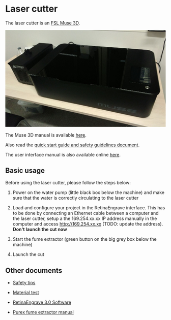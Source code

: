 # Laser cutter

The laser cutter is an [FSL Muse 3D](https://fslaser.com/muse3d/).

![](./images/muse3d.jpg)

The Muse 3D manual is available [here](https://2882208.fs1.hubspotusercontent-na1.net/hubfs/2882208/3D%20Manual%204-23.pdf).

Also read the [quick start guide and safety guidelines document](https://2882208.fs1.hubspotusercontent-na1.net/hubfs/2882208/Manuals/Quickstart/FSL_Muse3D_QS_090122.pdf).

The user interface manual is also available online
[here](https://info.fslaser.com/hubfs/Public_Documents/RetinaEngrave%20v3.0%20Manual.pdf).

## Basic usage

Before using the laser cutter, please follow the steps below:

1. Power on the water pump (little black box below the machine) and make sure
   that the water is correctly circulating to the laser cutter

2. Load and configure your project in the RetinaEngrave interface. This has to
   be done by connecting an Ethernet cable between a computer and the laser
   cutter, setup a the 169.254.xx.xx IP address manually in the computer and
   access http://169.254.xx.xx (TODO: update the address).
   **Don't launch the cut now**

3. Start the fume extractor (green button on the big grey box below the machine)

4. Launch the cut

## Other documents

- [Safety tips](https://fslaser.com/blog/five-safety-tips-for-laser-cutters/)

- [Material test](https://fslaser.com/material-test/)

- [RetinaEngrave 3.0 Software](https://fslaser.com/blog/muse-3d-laser-engraver-retinaengrave-v30-software/)

- [Purex fume extractor manual](https://www.cepelec.com/wp-content/uploads/2021/12/Manual-PUR35-822035.pdf)

